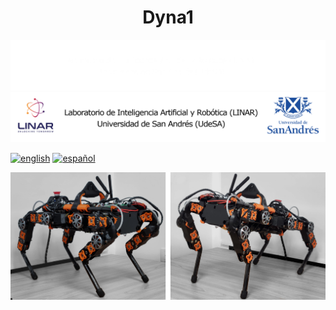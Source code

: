 <h1 align="center">Dyna1</h3>

![Linar](imagenes/linar-dark.png#gh-dark-mode-only)
![Linar](imagenes/linar-light.png#gh-light-mode-only)

[![english](https://img.shields.io/badge/lang-en-red.svg)](https://github.com/udesa-ai/dyna1-quadruped/blob/master/README.en.md)
[![español](https://img.shields.io/badge/lang-es-yellow.svg)](https://github.com/udesa-ai/dyna1-quadruped/blob/master/README.md)


![Linar](imagenes/dog.png)
